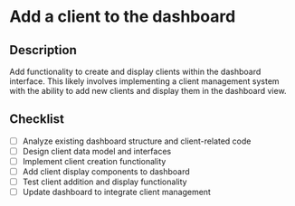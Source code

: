 # Add a client to the dashboard

## Description

Add functionality to create and display clients within the dashboard interface. This likely involves implementing a client management system with the ability to add new clients and display them in the dashboard view.

## Checklist

- [ ] Analyze existing dashboard structure and client-related code
- [ ] Design client data model and interfaces
- [ ] Implement client creation functionality
- [ ] Add client display components to dashboard
- [ ] Test client addition and display functionality
- [ ] Update dashboard to integrate client management